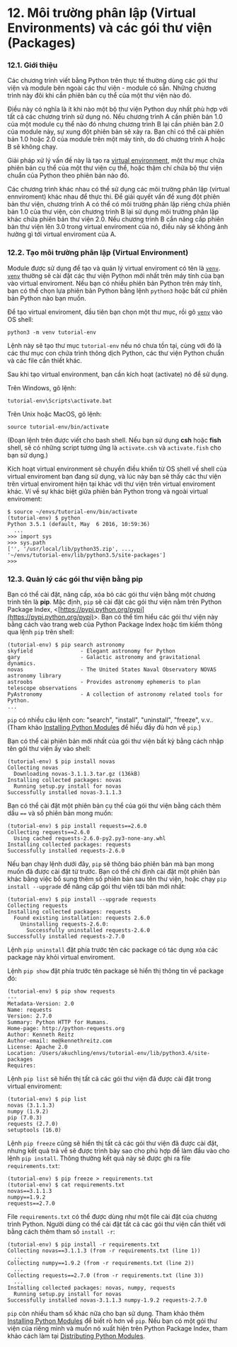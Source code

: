 # 12. Môi trường phân lập (Virtual Environments) và các gói thư viện (Packages)

### 12.1. Giới thiệu

Các chương trình viết bằng Python trên thực tế thường dùng các gói thư viện và module bên ngoài các thư viện - module có sẵn. Những chương trình này đôi khi cần phiên bản cụ thể của một thư viện nào đó.

Điều này có nghĩa là ít khi nào một bộ thư viện Python duy nhất phù hợp với tất cả các chương trình sử dụng nó. Nếu chương trình A cần phiên bản 1.0 của một module cụ thể nào đó nhưng chương trình B lại cần phiên bản 2.0 của module này, sự xung đột phiên bản sẽ xảy ra. Bạn chỉ có thể cài phiên bản 1.0 hoặc 2.0 của module trên một máy tính, do đó chương trình A hoặc B sẽ không chạy.

Giải pháp xử lý vấn đề này là tạo ra [virtual environment](https://docs.python.org/3/glossary.html#term-virtual-environment), một thư mục chứa phiên bản cụ thể của một thư viện cụ thể, hoặc thậm chí chứa bộ thư viện chuẩn của Python theo phiên bản nào đó.

Các chương trình khác nhau có thể sử dụng các môi trường phân lập (virtual ennviroment) khác nhau để thực thi. Để giải quyết vấn đề xung đột phiên bản thư viện, chương trình A có thể có môi trường phân lập riêng chứa phiên bản 1.0 của thư viện, còn chương trình B lại sử dụng môi trường phân lập khác chứa phiên bản thư viện 2.0. Nếu chương trình B cần nâng cấp phiên bản thư viện lên 3.0 trong virtual enviroment của nó, điều này sẽ không ảnh hưởng gì tới virtual enviroment của A.

### 12.2. Tạo môi trường phân lập (Virtual Environment)

Module được sử dụng để tạo và quản lý virtual enviroment có tên là [`venv`](https://docs.python.org/3/library/venv.html#module-venv). [`venv`](https://docs.python.org/3/library/venv.html#module-venv) thường sẽ cài đặt các thư viện Python mới nhất trên máy tính của bạn vào virtual enviroment. Nếu bạn có nhiều phiên bản Python trên máy tính, bạn có thể chọn lựa phiên bản Python bằng lệnh `python3` hoặc bất cứ phiên bản Python nào bạn muốn.

Để tạo virtual enviroment, đầu tiên bạn chọn một thư mục, rồi gõ [`venv`](https://docs.python.org/3/library/venv.html#module-venv) vào OS shell:

```text
python3 -m venv tutorial-env
```

Lệnh này sẽ tạo thư mục `tutorial-env` nếu nó chưa tồn tại, cùng với đó là các thư mục con chứa trình thông dịch Python, các thư viện Python chuẩn và các file cần thiết khác.

Sau khi tạo virtual environment, bạn cần kích hoạt (activate) nó để sử dụng.

Trên Windows, gõ lệnh:

```text
tutorial-env\Scripts\activate.bat
```

Trên Unix hoặc MacOS, gõ lệnh:

```text
source tutorial-env/bin/activate
```

\(Đoạn lệnh trên được viết cho bash shell. Nếu bạn sử dụng **csh** hoặc **fish** shell, sẽ có những script tương ứng là `activate.csh` và `activate.fish` cho bạn sử dụng.\)

Kích hoạt virtual environment sẽ chuyển điều khiển từ OS shell về shell của virtual enviroment bạn đang sử dụng, và lúc này bạn sẽ thấy các thư viện trên virtual enviroment hiện tại khác với thư viện trên virtual enviroment khác. Ví về sự khác biệt giữa phiên bản Python trong và ngoài virtual enviroment:

```text
$ source ~/envs/tutorial-env/bin/activate
(tutorial-env) $ python
Python 3.5.1 (default, May  6 2016, 10:59:36)
  ...
>>> import sys
>>> sys.path
['', '/usr/local/lib/python35.zip', ...,
'~/envs/tutorial-env/lib/python3.5/site-packages']
>>>
```

### 12.3. Quản lý các gói thư viện bằng pip

Bạn có thể cài đặt, nâng cấp, xóa bỏ các gói thư viện bằng một chương trình tên là **pip**. Mặc định, `pip` sẽ cài đặt các gói thư viện nằm trên Python Package Index, &lt;[https://pypi.python.org/pypi](https://pypi.python.org/pypi)&gt;. Bạn có thể tìm hiểu các gói thư viện này bằng cách vào trang web của Python Package Index hoặc tìm kiếm thông qua lệnh `pip` trên shell:

```text
(tutorial-env) $ pip search astronomy
skyfield               - Elegant astronomy for Python
gary                   - Galactic astronomy and gravitational dynamics.
novas                  - The United States Naval Observatory NOVAS astronomy library
astroobs               - Provides astronomy ephemeris to plan telescope observations
PyAstronomy            - A collection of astronomy related tools for Python.
...
```

`pip` có nhiều câu lệnh con: "search", "install", "uninstall", "freeze", v.v.. \(Tham khảo [Installing Python Modules](https://docs.python.org/3/installing/index.html#installing-index) để hiểu đầy đủ hơn về `pip`.\)

Bạn có thể cài phiên bản mới nhất của gói thư viện bất kỳ bằng cách nhập tên gói thư viện ấy vào shell:

```text
(tutorial-env) $ pip install novas
Collecting novas
  Downloading novas-3.1.1.3.tar.gz (136kB)
Installing collected packages: novas
  Running setup.py install for novas
Successfully installed novas-3.1.1.3
```

Bạn có thể cài đặt một phiên bản cụ thể của gói thư viện bằng cách thêm dấu `==` và số phiên bản mong muốn:

```text
(tutorial-env) $ pip install requests==2.6.0
Collecting requests==2.6.0
  Using cached requests-2.6.0-py2.py3-none-any.whl
Installing collected packages: requests
Successfully installed requests-2.6.0
```

Nếu bạn chạy lệnh dưới đây, `pip` sẽ thông báo phiên bản mà bạn mong muốn đã được cài đặt từ trước. Bạn có thể chỉ định cài đặt một phiên bản khác bằng việc bổ sung thêm số phiên bản sau tên thư viện, hoặc chạy `pip install --upgrade` để nâng cấp gói thư viện tới bản mới nhất:

```text
(tutorial-env) $ pip install --upgrade requests
Collecting requests
Installing collected packages: requests
  Found existing installation: requests 2.6.0
    Uninstalling requests-2.6.0:
      Successfully uninstalled requests-2.6.0
Successfully installed requests-2.7.0
```

Lệnh `pip uninstall` đặt phía trước tên các package có tác dụng xóa các package này khỏi virtual enviroment.

Lệnh `pip show` đặt phía trước tên package sẽ hiển thị thông tin về package đó:

```text
(tutorial-env) $ pip show requests
---
Metadata-Version: 2.0
Name: requests
Version: 2.7.0
Summary: Python HTTP for Humans.
Home-page: http://python-requests.org
Author: Kenneth Reitz
Author-email: me@kennethreitz.com
License: Apache 2.0
Location: /Users/akuchling/envs/tutorial-env/lib/python3.4/site-packages
Requires:
```

Lệnh `pip list` sẽ hiển thị tất cả các gói thư viện đã được cài đặt trong virtual enviroment:

```text
(tutorial-env) $ pip list
novas (3.1.1.3)
numpy (1.9.2)
pip (7.0.3)
requests (2.7.0)
setuptools (16.0)
```

Lệnh `pip freeze` cũng sẽ hiển thị tất cả các gói thư viện đã được cài đặt, nhưng kết quả trả về sẽ được trình bày sao cho phù hợp để làm đầu vào cho lệnh `pip install`. Thông thường kết quả này sẽ được ghi ra file `requirements.txt`:

```text
(tutorial-env) $ pip freeze > requirements.txt
(tutorial-env) $ cat requirements.txt
novas==3.1.1.3
numpy==1.9.2
requests==2.7.0
```

File `requirements.txt` có thể được dùng như một file cài đặt của chương trình Python. Người dùng có thể cài đặt tất cả các gói thư viện cần thiết với bằng cách thêm tham số `install -r`:

```text
(tutorial-env) $ pip install -r requirements.txt
Collecting novas==3.1.1.3 (from -r requirements.txt (line 1))
  ...
Collecting numpy==1.9.2 (from -r requirements.txt (line 2))
  ...
Collecting requests==2.7.0 (from -r requirements.txt (line 3))
  ...
Installing collected packages: novas, numpy, requests
  Running setup.py install for novas
Successfully installed novas-3.1.1.3 numpy-1.9.2 requests-2.7.0
```

`pip` còn nhiều tham số khác nữa cho bạn sử dụng. Tham khảo thêm [Installing Python Modules](https://docs.python.org/3/installing/index.html#installing-index) để biết rõ hơn về `pip`. Nếu bạn có một gói thư viện của riêng mình và muốn nó xuất hiện trên Python Package Index, tham khảo cách làm tại [Distributing Python Modules](https://docs.python.org/3/distributing/index.html#distributing-index).
